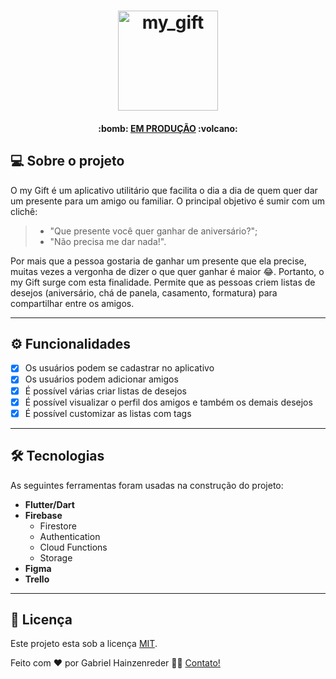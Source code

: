 <h1 align="center">
    <img height="160" alt="my_gift" title="#my Gift" src="https://user-images.githubusercontent.com/44183128/178090735-493ae8f1-2bc8-43a7-9e44-6c35d583568d.png" />
</h1>

<h4 align="center"> 
  :bomb: <a href="https://play.google.com/store/apps/details?id=com.strapen_app.strapen_app" target="_blank">EM PRODUÇÃO</a> :volcano:
</h4>

## 💻 Sobre o projeto

O my Gift é um aplicativo utilitário que facilita o dia a dia de quem quer dar um presente para um amigo ou familiar. 
O principal objetivo é sumir com um clichê: 
>  - "Que presente você quer ganhar de aniversário?";<br>
>  - "Não precisa me dar nada!".

Por mais que a pessoa gostaria de ganhar um presente que ela precise, muitas vezes a vergonha de dizer o que quer ganhar é maior 😂. Portanto, o my Gift surge com esta finalidade. Permite que as pessoas criem listas de desejos (aniversário, chá de panela, casamento, formatura) para compartilhar entre os amigos.

---

## ⚙️ Funcionalidades

- [x] Os usuários podem se cadastrar no aplicativo
- [x] Os usuários podem adicionar amigos
- [x] É possível várias criar listas de desejos
- [x] É possível visualizar o perfil dos amigos e também os demais desejos
- [x] É possível customizar as listas com tags

---

## 🛠 Tecnologias

As seguintes ferramentas foram usadas na construção do projeto:

-   **Flutter/Dart**
-   **Firebase**
    - Firestore
    - Authentication
    - Cloud Functions
    - Storage
-   **Figma**
-   **Trello**

---

## 📝 Licença

Este projeto esta sob a licença [MIT](./LICENSE).

Feito com ❤️ por Gabriel Hainzenreder 👋🏽 [Contato!](https://www.linkedin.com/in/gabriel-de-matos-hainzenreder-98005b192)
